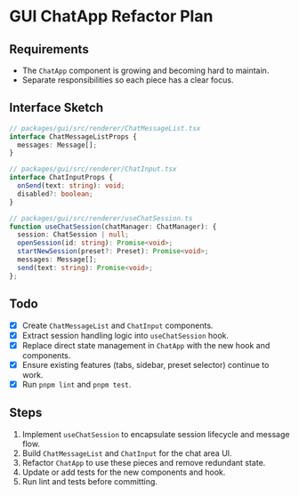 # GUI ChatApp Refactor Plan

## Requirements
- The `ChatApp` component is growing and becoming hard to maintain.
- Separate responsibilities so each piece has a clear focus.

## Interface Sketch
```ts
// packages/gui/src/renderer/ChatMessageList.tsx
interface ChatMessageListProps {
  messages: Message[];
}

// packages/gui/src/renderer/ChatInput.tsx
interface ChatInputProps {
  onSend(text: string): void;
  disabled?: boolean;
}

// packages/gui/src/renderer/useChatSession.ts
function useChatSession(chatManager: ChatManager): {
  session: ChatSession | null;
  openSession(id: string): Promise<void>;
  startNewSession(preset?: Preset): Promise<void>;
  messages: Message[];
  send(text: string): Promise<void>;
};
```

## Todo
- [x] Create `ChatMessageList` and `ChatInput` components.
- [x] Extract session handling logic into `useChatSession` hook.
- [x] Replace direct state management in `ChatApp` with the new hook and components.
- [x] Ensure existing features (tabs, sidebar, preset selector) continue to work.
- [x] Run `pnpm lint` and `pnpm test`.

## Steps
1. Implement `useChatSession` to encapsulate session lifecycle and message flow.
2. Build `ChatMessageList` and `ChatInput` for the chat area UI.
3. Refactor `ChatApp` to use these pieces and remove redundant state.
4. Update or add tests for the new components and hook.
5. Run lint and tests before committing.
